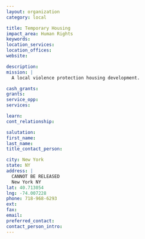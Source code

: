 ```yaml
---
layout: organization
category: local

title: Temporary Housing
impact_area: Human Rights
keywords: 
location_services: 
location_offices: 
website: 

description: 
mission: |
  A local violence protection housing development.

cash_grants: 
grants: 
service_opp: 
services: 

learn: 
cont_relationship: 

salutation: 
first_name: 
last_name: 
title_contact_person: 

city: New York
state: NY
address: |
  CANNOT BE RELEASED    
  New York NY 
lat: 40.713054
lng: -74.007228
phone: 718-968-6293
ext: 
fax: 
email: 
preferred_contact: 
contact_person_intro: 
---
```

